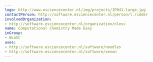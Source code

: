 ```yaml
---
logo: http://www.esciencecenter.nl/img/projects/1P041-large.jpg
contactPerson: http://software.esciencecenter.nl/person/l.ridder
involvedOrganization:
- http://software.esciencecenter.nl/organization/nlesc
name: Computational Chemistry Made Easy
inGroup:
- NLeSC
uses:
- http://software.esciencecenter.nl/software/noodles
- http://software.esciencecenter.nl/software/xenon
---
```


